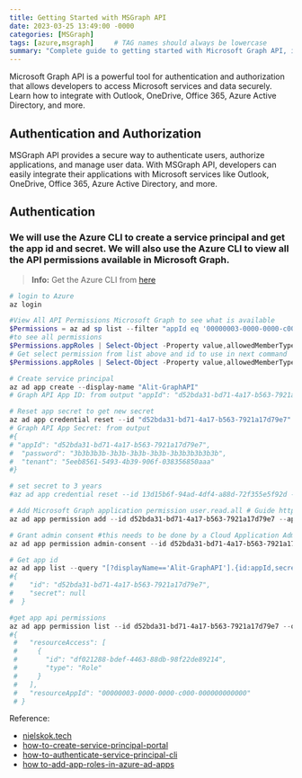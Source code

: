 ```yaml
---
title: Getting Started with MSGraph API
date: 2023-03-25 13:49:00 -0000
categories: [MSGraph]
tags: [azure,msgraph]     # TAG names should always be lowercase
summary: "Complete guide to getting started with Microsoft Graph API, including authentication, authorization, and service principal creation using Azure CLI."
---
```


Microsoft Graph API is a powerful tool for authentication and authorization that allows developers to access Microsoft services and data securely. Learn how to integrate with Outlook, OneDrive, Office 365, Azure Active Directory, and more.

<!--more-->

## Authentication and Authorization

MSGraph API provides a secure way to authenticate users, authorize applications, and manage user data. With MSGraph API, developers can easily integrate their applications with Microsoft services like Outlook, OneDrive, Office 365, Azure Active Directory, and more.
## Authentication
### We will use the Azure CLI to create a service principal and get the app id and secret. We will also use the Azure CLI to view all the API permissions available in Microsoft Graph.

> **Info:** Get the Azure CLI from [here](https://docs.microsoft.com/en-us/cli/azure/install-azure-cli?view=azure-cli-latest)

```powershell
# login to Azure
az login

#View All API Permissions Microsoft Graph to see what is available
$Permissions = az ad sp list --filter "appId eq '00000003-0000-0000-c000-000000000000'" | ConvertFrom-Json
#to see all permissions
$Permissions.appRoles | Select-Object -Property value,allowedMemberTypes,description
# Get select permission from list above and id to use in next command
$Permissions.appRoles | Select-Object -Property value,allowedMemberTypes,id,description | Where-Object {$_.value -eq "User.Read.All"}

# Create service principal
az ad app create --display-name "Alit-GraphAPI"
# Graph API App ID: from output "appId": "d52bda31-bd71-4a17-b563-7921a17d79e7"

# Reset app secret to get new secret
az ad app credential reset --id "d52bda31-bd71-4a17-b563-7921a17d79e7"
# Graph API App Secret: from output
#{
# "appId": "d52bda31-bd71-4a17-b563-7921a17d79e7",
#  "password": "3b3b3b3b-3b3b-3b3b-3b3b-3b3b3b3b3b3b",
#  "tenant": "5eeb8561-5493-4b39-906f-038356850aaa"
#}

# set secret to 3 years
#az ad app credential reset --id 13d15b6f-94ad-4df4-a88d-72f355e5f92d --years 3

# Add Microsoft Graph application permission user.read.all # Guide https://learn.microsoft.com/en-us/cli/azure/ad/app/permission?view=azure-cli-latest
az ad app permission add --id d52bda31-bd71-4a17-b563-7921a17d79e7 --api 00000003-0000-0000-c000-000000000000 --api-permissions df021288-bdef-4463-88db-98f22de89214=Role

# Grant admin consent #this needs to be done by a Cloud Application Administrator
az ad app permission admin-consent --id d52bda31-bd71-4a17-b563-7921a17d79e7

# Get app id 
az ad app list --query "[?displayName=='Alit-GraphAPI'].{id:appId,secret:passwordCredentials[0].value}"
#{
#    "id": "d52bda31-bd71-4a17-b563-7921a17d79e7",
#    "secret": null
#  }

#get app api permissions
az ad app permission list --id d52bda31-bd71-4a17-b563-7921a17d79e7 --output json
#{
 #   "resourceAccess": [
 #     {
 #       "id": "df021288-bdef-4463-88db-98f22de89214",
 #       "type": "Role"
 #     }
 #   ],
 #   "resourceAppId": "00000003-0000-0000-c000-000000000000"
 # }

```
Reference: 
* [nielskok.tech](https://www.nielskok.tech/azure-ad/view-all-api-permissions-microsoft-graph/)
* [how-to-create-service-principal-portal](https://docs.microsoft.com/en-us/azure/active-directory/develop/howto-create-service-principal-portal)
* [how-to-authenticate-service-principal-cli](https://docs.microsoft.com/en-us/azure/active-directory/develop/howto-authenticate-service-principal-cli)
* [how to-add-app-roles-in-azure-ad-apps](https://www.c-sharpcorner.com/article/how-to-add-app-roles-in-azure-ad-apps/)
